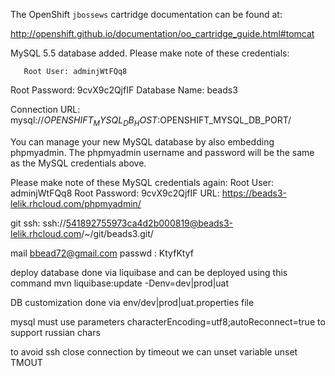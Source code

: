 The OpenShift `jbossews` cartridge documentation can be found at:

http://openshift.github.io/documentation/oo_cartridge_guide.html#tomcat


MySQL 5.5 database added.  Please make note of these credentials:

       Root User: adminjWtFQq8
   Root Password: 9cvX9c2QjfIF
   Database Name: beads3

Connection URL: mysql://$OPENSHIFT_MYSQL_DB_HOST:$OPENSHIFT_MYSQL_DB_PORT/

You can manage your new MySQL database by also embedding phpmyadmin.
The phpmyadmin username and password will be the same as the MySQL credentials above.

Please make note of these MySQL credentials again:
  Root User: adminjWtFQq8
  Root Password: 9cvX9c2QjfIF
URL: https://beads3-lelik.rhcloud.com/phpmyadmin/

git ssh:
ssh://541892755973ca4d2b000819@beads3-lelik.rhcloud.com/~/git/beads3.git/


mail bbead72@gmail.com
passwd : KtyfKtyf

deploy database done via liquibase and can be deployed using this command
mvn liquibase:update -Denv=dev|prod|uat

DB customization done via env/dev|prod|uat.properties file

mysql must use parameters
characterEncoding=utf8;autoReconnect=true
to support russian chars

to avoid ssh close connection by timeout we can unset variable
unset TMOUT